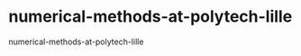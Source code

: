 numerical-methods-at-polytech-lille
===================================

numerical-methods-at-polytech-lille
